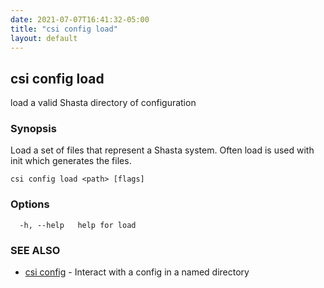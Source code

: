 ```yaml
---
date: 2021-07-07T16:41:32-05:00
title: "csi config load"
layout: default
---
```

## csi config load

load a valid Shasta directory of configuration

### Synopsis

Load a set of files that represent a Shasta system.
	Often load is used with init which generates the files.

```
csi config load <path> [flags]
```

### Options

```
  -h, --help   help for load
```

### SEE ALSO

* [csi config](/commands/csi_config/)	 - Interact with a config in a named directory

